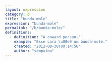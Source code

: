```yaml
---
layout: expression
category: b
title: "bunda-mole"
expression: "bunda-mole"
permalink: "/b/bunda-mole/"
definitions:
  - definition: "A coward person."
    example: "Esse cara \u00e9 um bunda-mole."
    created: "2012-08-30T00:14:58"
    author: "sampaioa"
---
```

